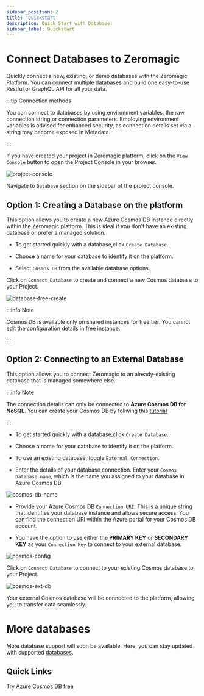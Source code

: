 ```yaml
---
sidebar_position: 2
title: 'Quickstart'
description: Quick Start with Database! 
sidebar_label: Quickstart 
---
```


# Connect Databases to Zeromagic

Quickly connect a new, existing, or demo databases with the Zeromagic Platform. You can connect multiple databases and build one easy-to-use Restful or GraphQL API for all your data.

:::tip Connection methods

You can connect to databases by using environment variables, the raw connection string or connection parameters. Employing environment variables is advised for enhanced security, as connection details set via a string may become exposed in Metadata. 

:::

If you have created your project in Zeromagic platform, click on the `View Console` button to open the Project Console in your browser.

![project-console](@site/static/img/project-console.png)

Navigate to `Database` section on the sidebar of the project console. 

## Option 1: Creating a Database on the platform

This option allows you to create a new Azure Cosmos DB instance directly within the Zeromagic platform. This is ideal if you don't have an existing database or prefer a managed solution.

- To get started quickly with a database,click `Create Database`.

- Choose a name for your database to identify it on the platform.

- Select `Cosmos DB` from the available database options.

Click on `Connect Database` to create and connect a new Cosmos database to your Project.

![database-free-create](@site/static/img/create-free-db.png)



:::info Note

Cosmos DB is available only on shared instances for free tier. You cannot edit the configuration details in free instance.

:::

## Option 2: Connecting to an External Database

This option allows you to connect Zeromagic to an already-existing database that is managed somewhere else.

:::info Note

The connection details can only be connected to **Azure Cosmos DB for NoSQL**.
You can create your Cosmos DB by follwing this [tutorial](https://learn.microsoft.com/en-us/azure/cosmos-db/try-free)

:::

- To get started quickly with a database,click `Create Database`.

- Choose a name for your database to identify it on the platform.

- To use an existing database, toggle `External Connection`.

-  Enter the details of your database connection. Enter your `Cosmos Database name`, which is the name you assigned to your database in Azure Cosmos DB. 

![cosmos-db-name](@site/static/img/cosmos-db-name.png)

- Provide your Azure Cosmos DB `Connection URI`. This is a unique string that identifies your database instance and allows secure access. You can find the connection URI within the Azure portal for your Cosmos DB account.

- You have the option to use either the **PRIMARY KEY** or **SECONDARY KEY** as your `Connection Key` to connect to your external database.

![cosmos-config](@site/static/img/cosmos-config.png)

Click on `Connect Database` to connect to your existing Cosmos database to your Project.

![cosmos-ext-db](@site/static/img/create-ext-db.png)

Your external Cosmos database will be connected to the platform, allowing you to transfer data seamlessly.

# More databases

More database support will soon be available. Here, you can stay updated with supported [databases](./overview.md).

## Quick Links

[Try Azure Cosmos DB free](https://learn.microsoft.com/en-us/azure/cosmos-db/try-free)